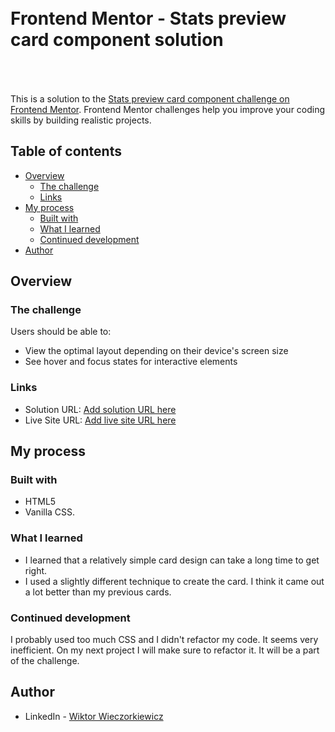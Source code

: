 <h1 style="padding:50px 0 50px">Frontend Mentor - Stats preview card component solution
</h1>

This is a solution to the [Stats preview card component challenge on Frontend Mentor](https://www.frontendmentor.io/challenges/stats-preview-card-component-8JqbgoU62). Frontend Mentor challenges help you improve your coding skills by building realistic projects. 

## Table of contents

- [Overview](#overview)
  - [The challenge](#the-challenge)
  - [Links](#links)
- [My process](#my-process)
  - [Built with](#built-with)
  - [What I learned](#what-i-learned)
  - [Continued development](#continued-development)
- [Author](#author)


## Overview

### The challenge

Users should be able to:

- View the optimal layout depending on their device's screen size
- See hover and focus states for interactive elements


### Links

- Solution URL: [Add solution URL here](https://your-solution-url.com)
- Live Site URL: [Add live site URL here](https://your-live-site-url.com)

## My process

### Built with

- HTML5
- Vanilla CSS.


### What I learned

- I learned that a relatively simple card design can take a long time to get right. 
- I used a slightly different technique to create the card. I think it came out a lot better than my previous cards. 

### Continued development

I probably used too much CSS and I didn't refactor my code. It seems very inefficient. On my next project I will make sure to refactor it. It will be a part of the challenge.  



## Author

- LinkedIn - [Wiktor Wieczorkiewicz](https://www.linkedin.com/in/wiktor-wieczorkiewicz-0b987820a/)

<h2 style="padding-bottom:110px;"></h1>
